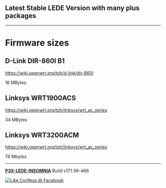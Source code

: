[//]: #@corifeus-header

## Latest Stable LEDE Version with many plus packages

---
                        
[//]: #@corifeus-header:end
# Firmware sizes

## D-Link DIR-860l B1
https://wiki.openwrt.org/toh/d-link/dir-860l

16 MBytes

## Linksys WRT1900ACS
https://wiki.openwrt.org/toh/linksys/wrt_ac_series

34 MBytes

## Linksys WRT3200ACM
https://wiki.openwrt.org/toh/linksys/wrt_ac_series

74 Mbytes

[//]: #@corifeus-footer

---

[**P3X-LEDE-INSOMNIA**](https://pages.corifeus.com/lede-insomnia) Build v17.1.56-466 

[![Like Corifeus @ Facebook](https://img.shields.io/badge/LIKE-Corifeus-3b5998.svg)](https://www.facebook.com/corifeus.software) 
 

[//]: #@corifeus-footer:end